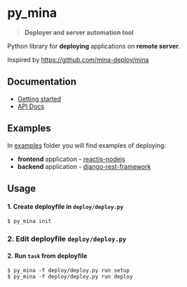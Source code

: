 # py_mina

> __Deployer and server automation tool__

Python library for __deploying__ applications on __remote server__.

Inspired by https://github.com/mina-deploy/mina



## Documentation

* [Getting started](docs/getting-started.md)
* [API Docs](docs/apidocs.md)



## Examples

In [examples](examples) folder you will find examples of deploying:

* __frontend__ application - [reactjs-nodejs](examples/reactjs-nodejs)
* __backend__ application - [django-rest-framework](examples/django-rest-framework)



## Usage

#### 1. Create deployfile in `deploy/deploy.py`

```
$ py_mina init
```

### 2. Edit deployfile `deploy/deploy.py`

#### 2. Run `task` from deployfile

```
$ py_mina -f deploy/deploy.py run setup
$ py_mina -f deploy/deploy.py run deploy
```
